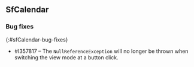 ## SfCalendar

### Bug fixes
{:#sfCalendar-bug-fixes}

* \#I357817 –  The `NullReferenceException` will no longer be thrown when switching the view mode at a button click.
